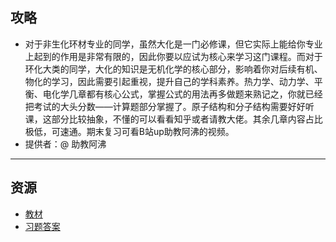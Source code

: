 ## 攻略
- 对于非生化环材专业的同学，虽然大化是一门必修课，但它实际上能给你专业上起到的作用是非常有限的，因此你要以应试为核心来学习这门课程。而对于环化大类的同学，大化的知识是无机化学的核心部分，影响着你对后续有机、物化的学习，因此需要引起重视，提升自己的学科素养。热力学、动力学、平衡、电化学几章都有核心公式，掌握公式的用法再多做题来熟记之，你就已经把考试的大头分数——计算题部分掌握了。原子结构和分子结构需要好好听课，这部分比较抽象，不懂的可以看看知乎或者请教大佬。其余几章内容占比极低，可速通。期末复习可看B站up助教阿沸的视频。  
- 提供者：@ 助教阿沸

---

## 资源  
- [教材](https://lz.qaiu.top/parser?url=https://cqu-openlib.lanzouh.com/ijisY1uox2ne)
- [习题答案](https://lz.qaiu.top/parser?url=https://cqu-openlib.lanzouh.com/i0g2E1uoww2h)  